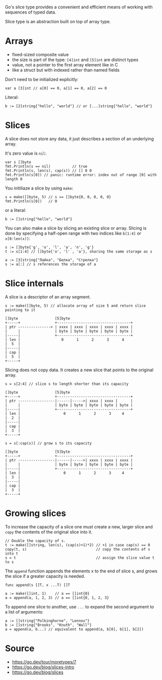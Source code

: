Go's slice type provides a convenient and efficient means of working with sequences of typed data.

Slice type is an abstraction built on top of array type.

# Arrays

* fixed-sized composite value
* the size is part of the type: `[4]int` and `[5]int` are distinct types
* value, not a pointer to the first array element like in C
* like a struct but with indexed rather than named fields

Don't need to be initialized explicitly:

```
var a [3]int // a[0] == 0, a[1] == 0, a[2] == 0
```

Literal:

```
b := [2]string{"hello", "world"} // or [...]string{"hello", "world"}
```

# Slices

A slice does not store any data, it just describes a section of an underlying array.

It's zero value is `nil`:

```
var s []byte
fmt.Println(s == nil)          // true
fmt.Println(s, len(s), cap(s)) // [] 0 0
fmt.Println(s[0]) // panic: runtime error: index out of range [0] with length 0
```

You initiliaze a slice by using `make`:

```
s = make([]byte, 5) // s == []byte{0, 0, 0, 0, 0}
fmt.Println(s[0])   // 0
```

or a literal:

```
b := []string{"hello", "world"}
```

You can also make a slice by slicing an existing slice or array. Slicing is done by specifying a half-open range with two indices like `b[1:4]` or `x[0:len(x)]`:

```
s := []byte{'g', 'o', 'l', 'a', 'n', 'g'}
t := s[1:4] // []byte{'o', 'l' , 'a'}, sharing the same storage as s

a := [3]string{"Лайка", "Белка", "Стрелка"}
s := a[:] // s references the storage of a
```

# Slice internals

A slice is a descriptor of an array segment.

```
s := make([]byte, 5) // allocate array of size 5 and return slice pointing to it

[]byte                 [5]byte                             
+-----+                +----------------------------------+
| ptr ---------------> | xxxx | xxxx | xxxx | xxxx | xxxx |
|     |                | byte | byte | byte | byte | byte |
|-----|                +----------------------------------+
| len |                   0      1      2      3      4         
|  5  |                                                    
|-----|                                                    
| cap |                                                    
|  5  |                                                    
+-----+      
```

Slicing does not copy data. It creates a new slice that points to the original array.

```
s = s[2:4] // slice s to length shorter than its capacity

[]byte                 [5]byte                             
+-----+                +----------------------------------+
| ptr -----------------|------|----->| xxxx | xxxx |      |
|     |                | byte | byte | byte | byte | byte |
|-----|                +----------------------------------+
| len |                    0      1      2      3     4       
|  2  |                                                    
|-----|                                                    
| cap |                                                    
|  3  |                                                    
+-----+      
```

```
s = s[:cap(s)] // grow s to its capacity

[]byte                 [5]byte                             
+-----+                +----------------------------------+
| ptr -----------------|------|----->| xxxx | xxxx | xxxx |
|     |                | byte | byte | byte | byte | byte |
|-----|                +----------------------------------+
| len |                    0      1      2      3     4       
|  3  |                                                    
|-----|                                                    
| cap |                                                    
|  3  |                                                    
+-----+      
```

# Growing slices

To increase the capacity of a slice one must create a new, larger slice and `copy` the contents of the original slice into it.

```
// Double the capacity of s.
t := make([]string, len(s), (cap(s)+1)*2) // +1 in case cap(s) == 0
copy(t, s)                                // copy the contents of s into t
s = t                                     // assign the slice value t to s
```

The `append` function appends the elements x to the end of slice s, and grows the slice if a greater capacity is needed.

```
func append(s []T, x ...T) []T
```

```
a := make([]int, 1)    // a == []int{0}
a = append(a, 1, 2, 3) // a == []int{0, 1, 2, 3} 
```

To append one slice to another, use `...` to expand the second argument to a list of arguments:

```
a := []string{"Polkinghorne", "Lennox"}
b := []string{"Brooks", "Knuth", "Wall"}
a = append(a, b...) // equivalent to append(a, b[0], b[1], b[2])
```

# Source

* https://go.dev/tour/moretypes/7
* https://go.dev/blog/slices-intro
* https://go.dev/blog/slices
